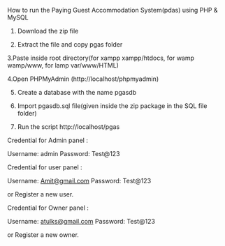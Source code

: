 How to run the Paying Guest Accommodation System(pdas) using PHP & MySQL

1. Download the zip file

2. Extract the file and copy pgas folder

3.Paste inside root directory(for xampp xampp/htdocs, for wamp wamp/www, for lamp var/www/HTML)

4.Open PHPMyAdmin (http://localhost/phpmyadmin)

5. Create a database with the name pgasdb

6. Import pgasdb.sql file(given inside the zip package in the SQL file folder)

7. Run the script http://localhost/pgas

Credential for Admin panel :

Username: admin
Password: Test@123

Credential for user panel :

Username: Amit@gmail.com
Password: Test@123

or Register a new user.

Credential for Owner panel :

Username: atulks@gmail.com
Password: Test@123

or Register a new owner.
